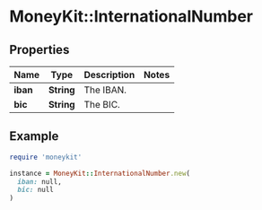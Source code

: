 # MoneyKit::InternationalNumber

## Properties

| Name | Type | Description | Notes |
| ---- | ---- | ----------- | ----- |
| **iban** | **String** | The IBAN. |  |
| **bic** | **String** | The BIC. |  |

## Example

```ruby
require 'moneykit'

instance = MoneyKit::InternationalNumber.new(
  iban: null,
  bic: null
)
```


